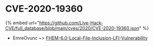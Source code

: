 # CVE-2020-19360
{% embed url="https://github.com/Live-Hack-CVE/full_database/blob/main/cves/2020/CVE-2020-19360.json" %}

* EmreOvunc ~> [FHEM-6.0-Local-File-Inclusion-LFI-Vulnerability](https://www.alice-snow.ru/2020/database/cve-2020-19360/fhem-6.0-local-file-inclusion-lfi-vulnerability-emreovunc)